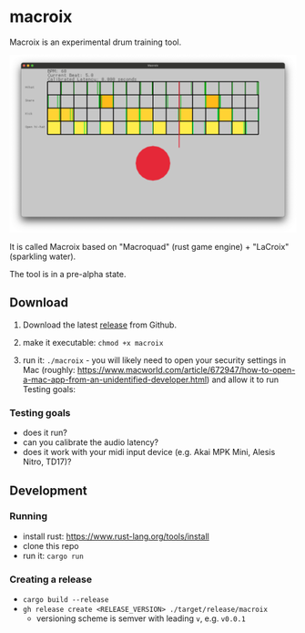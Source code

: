# macroix

Macroix is an experimental drum training tool.

![work in progress screenshot](./screenshot.png)

It is called Macroix based on "Macroquad" (rust game engine) + "LaCroix" (sparkling water).

The tool is in a pre-alpha state.

## Download

1. Download the latest [release](https://github.com/nathanleiby/macroix/releases) from Github.

2. make it executable: `chmod +x macroix`
3. run it: `./macroix` - you will likely need to open your security settings in Mac (roughly: https://www.macworld.com/article/672947/how-to-open-a-mac-app-from-an-unidentified-developer.html) and allow it to run
   Testing goals:

### Testing goals

- does it run?
- can you calibrate the audio latency?
- does it work with your midi input device (e.g. Akai MPK Mini, Alesis Nitro, TD17)?

## Development

### Running

- install rust: https://www.rust-lang.org/tools/install
- clone this repo
- run it: `cargo run`

### Creating a release

- `cargo build --release`
- `gh release create <RELEASE_VERSION> ./target/release/macroix`
  - versioning scheme is semver with leading `v`, e.g. `v0.0.1`
